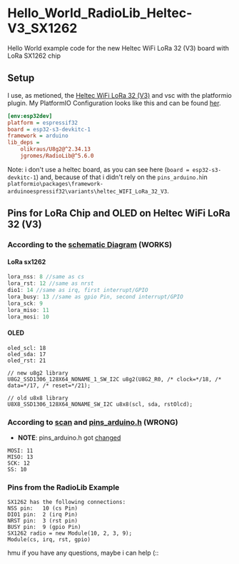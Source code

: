# Hello_World_RadioLib_Heltec-V3_SX1262
Hello World example code for the new Heltec WiFi LoRa 32 (V3) board with LoRa SX1262 chip

## Setup
I use, as metioned, the [Heltec WiFi LoRa 32 (V3)](https://heltec.org/project/wifi-lora-32-v3/) and vsc with the platformio plugin.
My PlatformIO Configuration looks like this and can be found [her](platformio.ini).

```ini
[env:esp32dev]
platform = espressif32
board = esp32-s3-devkitc-1
framework = arduino
lib_deps = 
	olikraus/U8g2@^2.34.13
	jgromes/RadioLib@^5.6.0
```
Note: i don't use a heltec board, as you can see here (```board = esp32-s3-devkitc-1```) and, because of that i didn't rely on the ```pins_arduino.h```in ```platformio\packages\framework-arduinoespressif32\variants\heltec_WIFI_LoRa_32_V3```.


## Pins for LoRa Chip and OLED on Heltec WiFi LoRa 32 (V3)
### According to the [schematic Diagram](https://resource.heltec.cn/download/WiFi_LoRa32_V3/HTIT-WB32LA(F)_V3_Schematic_Diagram.pdf) (WORKS)
#### LoRa sx1262
```cpp
lora_nss: 8 //same as cs
lora_rst: 12 //same as nrst
dio1: 14 //same as irq, first interrupt/GPIO
lora_busy: 13 //same as gpio Pin, second interrupt/GPIO
lora_sck: 9
lora_miso: 11
lora_mosi: 10
 ```

#### OLED
```
oled_scl: 18
oled_sda: 17
oled_rst: 21

// new u8g2 library
U8G2_SSD1306_128X64_NONAME_1_SW_I2C u8g2(U8G2_R0, /* clock=*/18, /* data=*/17, /* reset=*/21);

// old u8x8 library
U8X8_SSD1306_128X64_NONAME_SW_I2C u8x8(scl, sda, rstOlcd);
```

### According to [scan](examples/helper) and [pins_arduino.h](https://github.com/Heltec-Aaron-Lee/WiFi_Kit_series/blob/master/esp32/variants/WIFI_LoRa_32_V3/pins_arduino.h) (WRONG)
+ **NOTE**: pins_arduino.h got [changed](https://github.com/Heltec-Aaron-Lee/WiFi_Kit_series/commit/b624b342921ac69caf7fb4fa8ca8c4e38e02748f)

```
MOSI: 11
MISO: 13
SCK: 12
SS: 10
```

### Pins from the RadioLib Example
```
SX1262 has the following connections:
NSS pin:   10 (cs Pin)
DIO1 pin:  2 (irq Pin)
NRST pin:  3 (rst pin) 
BUSY pin:  9 (gpio Pin)
SX1262 radio = new Module(10, 2, 3, 9);
Module(cs, irq, rst, gpio) 
```

hmu if you have any questions, maybe i can help (::